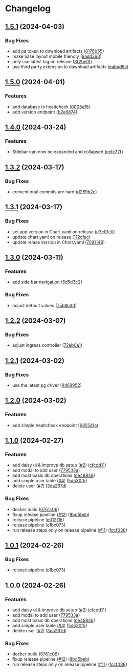 # Changelog

## [1.5.1](https://github.com/michelm117/cycling-coach-lab/compare/v1.5.0...v1.5.1) (2024-04-03)


### Bug Fixes

* add pa token to download artifacts ([8176b55](https://github.com/michelm117/cycling-coach-lab/commit/8176b55e57d0997976ff67dbaadc3cafd61ffa6c))
* make base layout mobile friendly ([9add360](https://github.com/michelm117/cycling-coach-lab/commit/9add360a523af511d00caf23ca2b6f7e122b41de))
* only use latest tag on release ([8f2be0f](https://github.com/michelm117/cycling-coach-lab/commit/8f2be0fbda2fb2a7fc20f3ded1b8701e8bf36360))
* use third party extension to download artifacts ([eabed5c](https://github.com/michelm117/cycling-coach-lab/commit/eabed5ce8f28288db3494c1e0997287957c71a10))

## [1.5.0](https://github.com/michelm117/cycling-coach-lab/compare/v1.4.0...v1.5.0) (2024-04-01)


### Features

* add database to healtcheck ([0005df5](https://github.com/michelm117/cycling-coach-lab/commit/0005df5b976c7110152c08ad4a439c5e1415930e))
* add version endpoint ([b2e6874](https://github.com/michelm117/cycling-coach-lab/commit/b2e687492e40a95387f64b7561e710d8fe1c6289))

## [1.4.0](https://github.com/michelm117/cycling-coach-lab/compare/v1.3.2...v1.4.0) (2024-03-24)


### Features

* Sidebar can now be expanded and collapsed ([eefc77f](https://github.com/michelm117/cycling-coach-lab/commit/eefc77f49430b73fd40e307ce5536acf5a07bc22))

## [1.3.2](https://github.com/michelm117/cycling-coach-lab/compare/v1.3.1...v1.3.2) (2024-03-17)


### Bug Fixes

* conventional commits are hard ([d289b2c](https://github.com/michelm117/cycling-coach-lab/commit/d289b2c79b7f977e33ab1b76aff84fcbfe04a961))

## [1.3.1](https://github.com/michelm117/cycling-coach-lab/compare/v1.3.0...v1.3.1) (2024-03-17)


### Bug Fixes

* set app version in Chart.yaml on release ([e3c01c0](https://github.com/michelm117/cycling-coach-lab/commit/e3c01c0d431e34462a1f26c22e2c4a7427580707))
* update chart.yaml on release ([112cfec](https://github.com/michelm117/cycling-coach-lab/commit/112cfecda104ec8b74619cd92fa6c187f9a2ee71))
* update relase version in Chart.yaml ([7091148](https://github.com/michelm117/cycling-coach-lab/commit/709114854d2fec6ff52baafb07b34da6a2b10c72))

## [1.3.0](https://github.com/michelm117/cycling-coach-lab/compare/v1.2.2...v1.3.0) (2024-03-11)


### Features

* add side bar navigation ([6d5d3c2](https://github.com/michelm117/cycling-coach-lab/commit/6d5d3c2e4badac8da94b0a21acf0a05b1b705df7))


### Bug Fixes

* adjust default values ([75b8b30](https://github.com/michelm117/cycling-coach-lab/commit/75b8b300c83b43b3022335f225598f157adc0daf))

## [1.2.2](https://github.com/michelm117/cycling-coach-lab/compare/v1.2.1...v1.2.2) (2024-03-07)


### Bug Fixes

* adjust ingress controller ([72eb0a1](https://github.com/michelm117/cycling-coach-lab/commit/72eb0a18f79e3c777828c046cb2d0898b3d758fe))

## [1.2.1](https://github.com/michelm117/cycling-coach-lab/compare/v1.2.0...v1.2.1) (2024-03-02)


### Bug Fixes

* use the latest pg driver ([4d69952](https://github.com/michelm117/cycling-coach-lab/commit/4d699523703977e1998cc20ef5735de2ff3d5609))

## [1.2.0](https://github.com/michelm117/cycling-coach-lab/compare/v1.1.0...v1.2.0) (2024-03-02)


### Features

* add simple healtcheck endpoint ([985541a](https://github.com/michelm117/cycling-coach-lab/commit/985541aec51116b5edfb840610e53ec69862aec3))

## [1.1.0](https://github.com/michelm117/cycling-coach-lab/compare/v1.0.1...v1.1.0) (2024-02-27)


### Features

* add daisy ui & improve db setup ([#2](https://github.com/michelm117/cycling-coach-lab/issues/2)) ([cfcdd11](https://github.com/michelm117/cycling-coach-lab/commit/cfcdd113e0a9f6b954697c88e4226c76c3cf5823))
* add modal to add user ([779533a](https://github.com/michelm117/cycling-coach-lab/commit/779533af372d38284eaaf430145a74742e17b006))
* add most basic db operations ([ce48846](https://github.com/michelm117/cycling-coach-lab/commit/ce488468a1687c70fe8ed341eb1bedafe2ff6778))
* add simple user table ([#4](https://github.com/michelm117/cycling-coach-lab/issues/4)) ([5d530f5](https://github.com/michelm117/cycling-coach-lab/commit/5d530f55a613308426f03a7d007021a5d0f8ec1b))
* delete user ([#7](https://github.com/michelm117/cycling-coach-lab/issues/7)) ([3da267d](https://github.com/michelm117/cycling-coach-lab/commit/3da267dcc30f77756df46a9067efc468930c9a27))


### Bug Fixes

* docker build ([6761c06](https://github.com/michelm117/cycling-coach-lab/commit/6761c06a74a6141f7c6f3b9d0d520dec92cc9c13))
* fixup release pipeline ([#12](https://github.com/michelm117/cycling-coach-lab/issues/12)) ([8bd5beb](https://github.com/michelm117/cycling-coach-lab/commit/8bd5bebe358076a73e3719a720f60043aded4e93))
* release pipeline ([e012f15](https://github.com/michelm117/cycling-coach-lab/commit/e012f15545cadb3a1e979b11de0067a9a2802fd8))
* release pipeline ([e1bc073](https://github.com/michelm117/cycling-coach-lab/commit/e1bc0738cbdfe6dea1408d846a056c5799434aef))
* run release steps only on release pipeline ([#11](https://github.com/michelm117/cycling-coach-lab/issues/11)) ([fccf038](https://github.com/michelm117/cycling-coach-lab/commit/fccf038e31e54ee11a82bb0e27122568e6ecb01f))

## [1.0.1](https://github.com/michelm117/cycling-coach-lab/compare/v1.0.0...v1.0.1) (2024-02-26)


### Bug Fixes

* release pipeline ([e1bc073](https://github.com/michelm117/cycling-coach-lab/commit/e1bc0738cbdfe6dea1408d846a056c5799434aef))

## 1.0.0 (2024-02-26)


### Features

* add daisy ui & improve db setup ([#2](https://github.com/michelm117/cycling-coach-lab/issues/2)) ([cfcdd11](https://github.com/michelm117/cycling-coach-lab/commit/cfcdd113e0a9f6b954697c88e4226c76c3cf5823))
* add modal to add user ([779533a](https://github.com/michelm117/cycling-coach-lab/commit/779533af372d38284eaaf430145a74742e17b006))
* add most basic db operations ([ce48846](https://github.com/michelm117/cycling-coach-lab/commit/ce488468a1687c70fe8ed341eb1bedafe2ff6778))
* add simple user table ([#4](https://github.com/michelm117/cycling-coach-lab/issues/4)) ([5d530f5](https://github.com/michelm117/cycling-coach-lab/commit/5d530f55a613308426f03a7d007021a5d0f8ec1b))
* delete user ([#7](https://github.com/michelm117/cycling-coach-lab/issues/7)) ([3da267d](https://github.com/michelm117/cycling-coach-lab/commit/3da267dcc30f77756df46a9067efc468930c9a27))


### Bug Fixes

* docker build ([6761c06](https://github.com/michelm117/cycling-coach-lab/commit/6761c06a74a6141f7c6f3b9d0d520dec92cc9c13))
* fixup release pipeline ([#12](https://github.com/michelm117/cycling-coach-lab/issues/12)) ([8bd5beb](https://github.com/michelm117/cycling-coach-lab/commit/8bd5bebe358076a73e3719a720f60043aded4e93))
* run release steps only on release pipeline ([#11](https://github.com/michelm117/cycling-coach-lab/issues/11)) ([fccf038](https://github.com/michelm117/cycling-coach-lab/commit/fccf038e31e54ee11a82bb0e27122568e6ecb01f))
